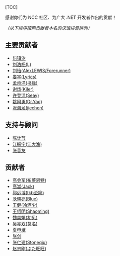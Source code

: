 [TOC]

感谢你们为 NCC 社区、为广大 .NET 开发者作出的贡献！

*（以下排序按照贡献者本名的汉语拼音排列）*

## 主要贡献者

+ [何镇汐](https://github.com/UtilCore)
+ [刘浩杨(L)](https://github.com/liuhaoyang)
+ [刘怡(AlexLEWIS/Forerunner)](https://github.com/alexinea)
+ [娄宇(Lyrics)](https://github.com/xbuilder)
+ [孟帅洋(书缘)](https://github.com/mengshuaiyang)
+ [谢炀(Kiler)](https://github.com/kiler398)
+ [许登洋(Seay)](https://github.com/SeayXu)
+ [姚阿勇(Dr.Yao)](https://github.com/YaoaY)
+ [张海龙(jiechen)](http://github.com/ijiechen)

## 支持与顾问

+ [陈计节](https://github.com/jijiechen/)
+ [江振宇(江大渔)](https://github.com/kerryjiang)
+ [张善友](https://github.com/geffzhang)

## 贡献者

+ [高会军(布莱恩特)](https://github.com/iyacontrol)
+ [高嵩(Jack)](https://github.com/jack2gs)
+ [郭远博(tkb至简)](https://github.com/Farb)
+ [耿晓亮(Blue)](https://github.com/heyixiaoran)
+ [王健(冷酒少)](https://github.com/wjhgzx)
+ [王绍明(Shaoming)](https://github.com/ShaomingCode)
+ [魏美娟(初见)](https://github.com/ChujianA)
+ [吴亦双(莫名)](https://github.com/yesan)
+ [夏申斌](https://github.com/xiashenbin)
+ [张剑](https://github.com/garfieldzf8)
+ [张仁建(Stoneqiu)](https://github.com/stoneniqiu)
+ [赵志刚(ぶた旺旺)](https://github.com/rdzzg)